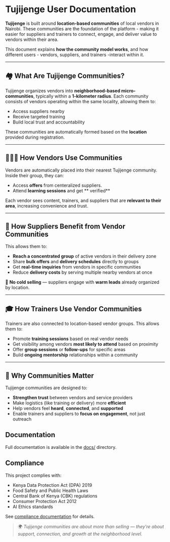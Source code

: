 
# Tujijenge User Documentation

**Tujijenge** is built around **location-based communities** of local vendors in Nairobi. These communities are the foundation of the platform - making it easier for suppliers and trainers to connect, engage, and deliver value to vendors within their area.

This document explains **how the community model works**, and how different users - vendors, suppliers, and trainers -interact within it.

---

## 🏘️ What Are Tujijenge Communities?

Tujijenge organizes vendors into **neighborhood-based micro-communities**, typically within a **1-kilometer radius**. Each community consists of vendors operating within the same locality, allowing them to:

- Access suppliers nearby
- Receive targeted training
- Build local trust and accountability

These communities are automatically formed based on the **location** provided during registration.

---

## 👩🏾‍🌾 How Vendors Use Communities

Vendors are automatically placed into their nearest Tujijenge community. Inside their group, they can:

- Access **offers** from centeralized suppliers.
- Attend **learning sessions** and get ** verified**

Each vendor sees content, trainers, and suppliers that are **relevant to their area**, increasing convenience and trust.

---

## 🚛 How Suppliers Benefit from Vendor Communities

This allows them to:

- **Reach a concentrated group** of active vendors in their delivery zone
- Share **bulk offers** and  **delivery schedules** directly to groups
- Get **real-time inquiries** from vendors in specific communities
- Reduce **delivery costs** by serving multiple nearby vendors at once

📌 **No cold selling** — suppliers engage with **warm leads** already organized by location.

---

## 🎓 How Trainers Use Vendor Communities

Trainers are also connected to location-based vendor groups. This allows them to:

- Promote **training sessions** based on real vendor needs
- Get visibility among vendors **most likely to attend** based on proximity
- Offer **group sessions** or **follow-ups** for specific areas
- Build **ongoing mentorship** relationships within a community

---

## 🤝 Why Communities Matter

Tujijenge communities are designed to:

- **Strengthen trust** between vendors and service providers
- Make logistics (like training or delivery) more **efficient**
- Help vendors feel **heard**, **connected**, and **supported**
- Enable trainers and suppliers to **focus on engagement**, not just outreach


## Documentation
Full documentation is available in the [docs/](docs/) directory.

## Compliance
This project complies with:
- Kenya Data Protection Act (DPA) 2019
- Food Safety and Public Health Laws
- Central Bank of Kenya (CBK) regulations
- Consumer Protection Act 2012
- AI Ethics standards

See [compliance documentation](docs/compliance/index.md) for details.



> 🌍 *Tujijenge communities are about more than selling — they’re about support, connection, and growth at the neighborhood level.*

